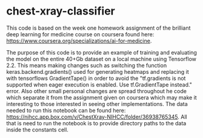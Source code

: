 # chest-xray-classifier
This code is  based on the week one homework assignment of the brilliant deep learning for medicine course on coursera found here: https://www.coursera.org/specializations/ai-for-medicine.

The purpose of this code  is to provide an example of training and evaluating the model on the entire 40+Gb dataset on  a local machine using Tensorflow 2.2. This means making 
changes such as switching the function keras.backend.gradients() used for generating heatmaps and replacing it with tensorflows GradientTape() in order to avoid the "tf.gradients 
is not supported when eager execution is enabled. Use tf.GradientTape instead." error.  Also other small personal changes are spread throughout he code which separate it from the 
assignment given on coursera which may make it interesting to those interested in seeing other implementations.  The data needed to run this notebook can be found here: 
https://nihcc.app.box.com/v/ChestXray-NIHCC/folder/36938765345. All that is need to run the notebook is to provide directory paths to the data inside the constants cell.
